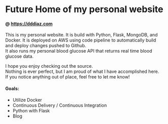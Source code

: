 # Future Home of my personal website

#### @ https://dddiaz.com

This is my personal website. It is build with Python, Flask, MongoDB, and Docker.
It is deployed on AWS using code pipeline to automatically build and deploy changes pushed to Github.  
It also runs my personal blood glucose API that returns real time blood glucose data.

I hope you enjoy checking out the source.  
Nothing is ever perfect, but I am proud of what I have accomplished here.  
If you notice anything out of place, feel free to let me know!

#### Goals:
- Utilize Docker
- Continuous Delivery / Continuous Integration
- Python with Flask
- Blog

